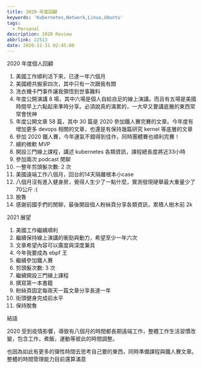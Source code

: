 ```yaml
---
title: 2020-年度回顧
keywords: 'Kubernetes,Network,Linux,Ubuntu'
tags:
  - Personal
description: 2020 Review
abbrlink: 22513
date: 2020-12-31 02:45:08
---
```


2020 年度個人回顧

1. 美國工作順利活下來，已達一年六個月
2. 美國總共搬家四次，其中只有一次跟我有關
3. 洗衣機卡門事件讓我領悟到世事難料
5. 年度公開演講 8 場，其中六場是個人自給自足的線上演講。而且有五場是美國時間早上六點起來準時分享。必須說真的滿累的，一大早又要講底層的東西常常會恍神
6. 年度公開文章 58 篇，其中 30 篇是 2020 參加鐵人賽完賽的文章。今年度有增加更多 devops 相關的文章，也還是有保持幾篇研究 kernel 等底層的文章
8. 參加 2020 鐵人賽，今年運氣不錯得到佳作，同時團體賽也順利完賽！
9. 續約微軟 MVP
10. 開設三門線上課程，講述 kubernetes 各類資訊，課程總長度將近33小時
11. 參加兩次 podcast 閒聊
12. 一整年剪頭髮次數: 2 次
13. 美國遠端工作八個月，回台的14天隔離根本小case
14. 八個月沒有進入健身房，覺得人生少了一點什麼，實測發現硬舉最大重量少了70公斤 :(
15. 脫魯
16. 感謝前國手們的閒聊，最後開設個人粉絲頁分享各類資訊，累積人樹木前 2k


2021 展望

1. 美國工作繼續順利
2. 繼續保持線上演講的衝勁與動力，希望至少一年六次
3. 文章希望內容可以廣度與深度兼具
4. 今年我要成為 ebpf 王
5. 繼續參加鐵人賽
6. 剪頭髮次數: 3 次
7. 繼續開設三門線上課程
8. 撰寫第一本書籍
9. 粉絲頁固定每兩天一篇文章分享長達一年
10. 街頭健身完成前水平
11. 保持脫魯

結語

2020 受到疫情影響，導致有八個月的時間都長期遠端工作，整體工作生活習慣改變，包含工作，煮飯，運動等彼此的時間調整。

也因為如此有更多的彈性時間去思考自己要的東西，同時準備課程與鐵人賽文章。整體的時間管理能力目前還算滿意
